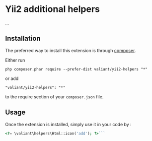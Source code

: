 Yii2 additional helpers
=======================
...

Installation
------------

The preferred way to install this extension is through [composer](http://getcomposer.org/download/).

Either run

```
php composer.phar require --prefer-dist valiant/yii2-helpers "*"
```

or add

```
"valiant/yii2-helpers": "*"
```

to the require section of your `composer.json` file.


Usage
-----

Once the extension is installed, simply use it in your code by  :

```php
<?= \valiant\helpers\Html::icon('add'); ?>```